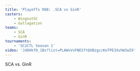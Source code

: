 ```yaml
---
title: 'Playoffs RO8: .SCA vs GinR'
casters:
    - WingnutSC
    - Gallagation
teams:
    - SCA
    - GinR
tournaments:
    - 'SC2CTL Season 1'
video: 'JdOHkfO_1Bs?list=PLAWvVvFNESftQXBzgccKoTPE3XvhW3wI9'
---
```

SCA vs. GinR
